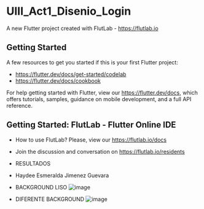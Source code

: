 # UIII_Act1_Disenio_Login

A new Flutter project created with FlutLab - https://flutlab.io

## Getting Started

A few resources to get you started if this is your first Flutter project:

- https://flutter.dev/docs/get-started/codelab
- https://flutter.dev/docs/cookbook

For help getting started with Flutter, view our
https://flutter.dev/docs, which offers tutorials,
samples, guidance on mobile development, and a full API reference.

## Getting Started: FlutLab - Flutter Online IDE

- How to use FlutLab? Please, view our https://flutlab.io/docs
- Join the discussion and conversation on https://flutlab.io/residents
- RESULTADOS
- Haydee Esmeralda Jimenez Guevara
- BACKGROUND LISO
 ![image](https://github.com/HEJimGuev/UIII_Act1_Login/assets/143548108/e922b746-3e6a-4609-b62e-80ea408f3c54)
  
- DIFERENTE BACKGROUND
  ![image](https://github.com/HEJimGuev/UIII_Act1_Login/assets/143548108/f760ef30-056b-463c-b18c-e913150a106c)
